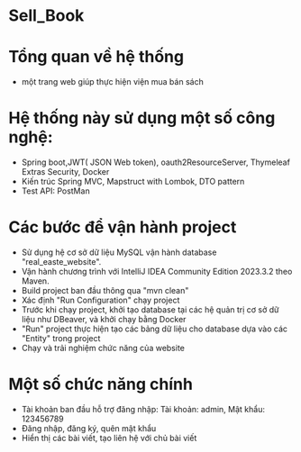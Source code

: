 # Sell_Book
# Tổng quan về hệ thống
- một trang web giúp thực hiện viện mua bán sách
# Hệ thống này sử dụng một số công nghệ: 
- Spring boot,JWT( JSON Web token), oauth2ResourceServer, Thymeleaf Extras Security, Docker 
- Kiến trúc Spring MVC,  Mapstruct with Lombok, DTO pattern
- Test API: PostMan
# Các bước để vận hành project
- Sử dụng hệ cơ sở dữ liệu MySQL vận hành database "real_easte_website".
- Vận hành chương trình với IntelliJ IDEA Community Edition 2023.3.2 theo Maven.
- Build project ban đầu thông qua "mvn clean"
- Xác định "Run Configuration" chạy project
- Trước khi chạy project, khởi tạo database tại các hệ quản trị cơ sở dữ liệu như DBeaver, và khởi chạy bằng Docker
- "Run" project thực hiện tạo các bảng dữ liệu cho database dựa vào các "Entity" trong project
- Chạy và trải nghiệm chức năng của website
# Một số chức năng chính
- Tài khoản ban đầu hỗ trợ đăng nhập: Tài khoản: admin, Mật khẩu: 123456789
- Đăng nhập, đăng ký, quên mật khẩu
- Hiển thị các bài viết, tạo liên hệ với chủ bài viết